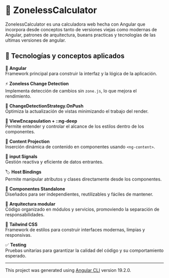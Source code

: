 # 🔢 ZonelessCalculator

ZonelessCalculator es una calculadora web hecha con Angular que incorpora desde conceptos tanto de versiones viejas como modernas de Angular, patrones de arquitectura, bueans practicas y tecnologías de las ultimas versiones de angular.

## 🧰 Tecnologías y conceptos aplicados

🔹 **Angular**  
Framework principal para construir la interfaz y la lógica de la aplicación.

⚡ **Zoneless Change Detection**  
Implementa detección de cambios sin `zone.js`, lo que mejora el rendimiento.

🔁 **ChangeDetectionStrategy.OnPush**  
Optimiza la actualización de vistas minimizando el trabajo del render.

🎨 **ViewEncapsulation + ::ng-deep**  
Permite entender y controlar el alcance de los estilos dentro de los componentes.

🧩 **Content Projection**  
Inserción dinámica de contenido en componentes usando `<ng-content>`.

🔗 **input Signals**  
Gestión reactiva y eficiente de datos entrantes.

🏷️ **Host Bindings**  
Permite manipular atributos y clases directamente desde los componentes.

🧱 **Componentes Standalone**  
Diseñados para ser independientes, reutilizables y fáciles de mantener.

🧩 **Arquitectura modular**  
Código organizado en módulos y servicios, promoviendo la separación de responsabilidades.

💅 **Tailwind CSS**  
Framework de estilos para construir interfaces modernas, limpias y responsivas.

✅ **Testing**  
Pruebas unitarias para garantizar la calidad del código y su comportamiento esperado.

---

This project was generated using [Angular CLI](https://github.com/angular/angular-cli) version 19.2.0.
